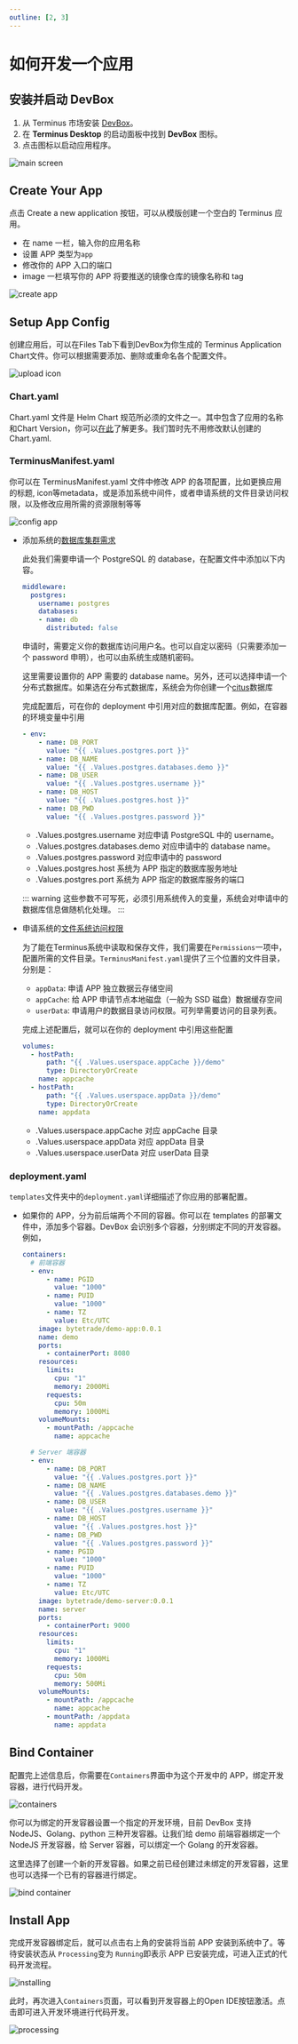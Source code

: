 ```yaml
---
outline: [2, 3]
---
```


# 如何开发一个应用

## 安装并启动 DevBox

1. 从 Terminus 市场安装 [DevBox](https://market.jointerminus.com/app/devbox)。
2. 在 **Terminus Desktop** 的启动面板中找到 **DevBox** 图标。
3. 点击图标以启动应用程序。

![main screen](/images/developer/develop/tutorial/create/home.jpg)

## Create Your App

  点击 Create a new application 按钮，可以从模版创建一个空白的 Terminus 应用。
  - 在 name 一栏，输入你的应用名称
  - 设置 APP 类型为`app`
  - 修改你的 APP 入口的端口
  - image 一栏填写你的 APP 将要推送的镜像仓库的镜像名称和 tag

  ![create app](/images/developer/develop/tutorial/create/create.jpg)


## Setup App Config
  
  创建应用后，可以在Files Tab下看到DevBox为你生成的 Terminus Application Chart文件。你可以根据需要添加、删除或重命名各个配置文件。

  ![upload icon](/images/developer/develop/tutorial/create/add-file.jpg)

### Chart.yaml
Chart.yaml 文件是 Helm Chart 规范所必须的文件之一。其中包含了应用的名称和Chart Version，你可以[在此](https://helm.sh/docs/topics/charts/)了解更多。我们暂时先不用修改默认创建的Chart.yaml.

### TerminusManifest.yaml
  你可以在 TerminusManifest.yaml 文件中修改 APP 的各项配置，比如更换应用的标题, icon等metadata，或是添加系统中间件，或者申请系统的文件目录访问权限，以及修改应用所需的资源限制等等

  ![config app](/images/developer/develop/tutorial/create/terminus-manifest.jpg)

- 添加系统的[数据库集群需求](../../package/manifest.md#middleware)

  此处我们需要申请一个 PostgreSQL 的 database，在配置文件中添加以下内容。

  ```Yaml
  middleware:
    postgres:
      username: postgres
      databases:
      - name: db
        distributed: false
  ```

  申请时，需要定义你的数据库访问用户名。也可以自定以密码（只需要添加一个 password 申明），也可以由系统生成随机密码。

  这里需要设置你的 APP 需要的 database name。另外，还可以选择申请一个分布式数据库。如果选在分布式数据库，系统会为你创建一个[citus](https://github.com/citusdata/citus)数据库

  完成配置后，可在你的 deployment 中引用对应的数据库配置。例如，在容器的环境变量中引用

  ```yaml
  - env:
      - name: DB_PORT
        value: "{{ .Values.postgres.port }}"
      - name: DB_NAME
        value: "{{ .Values.postgres.databases.demo }}"
      - name: DB_USER
        value: "{{ .Values.postgres.username }}"
      - name: DB_HOST
        value: "{{ .Values.postgres.host }}"
      - name: DB_PWD
        value: "{{ .Values.postgres.password }}"
  ```

  - .Values.postgres.username 对应申请 PostgreSQL 中的 username。
  - .Values.postgres.databases.demo 对应申请中的 database name。
  - .Values.postgres.password 对应申请中的 password
  - .Values.postgres.host 系统为 APP 指定的数据库服务地址
  - .Values.postgres.port 系统为 APP 指定的数据库服务的端口

  ::: warning
  这些参数不可写死，必须引用系统传入的变量，系统会对申请中的数据库信息做随机化处理。
  :::

- 申请系统的[文件系统访问权限](../../package/manifest.md#permission)

  为了能在Terminus系统中读取和保存文件，我们需要在`Permissions`一项中，配置所需的文件目录。`TerminusManifest.yaml`提供了三个位置的文件目录，分别是：
  - `appData`: 申请 APP 独立数据云存储空间
  - `appCache`: 给 APP 申请节点本地磁盘（一般为 SSD 磁盘）数据缓存空间
  - `userData`: 申请用户的数据目录访问权限。可列举需要访问的目录列表。

  完成上述配置后，就可以在你的 deployment 中引用这些配置

  ```yaml
  volumes:
    - hostPath:
        path: "{{ .Values.userspace.appCache }}/demo"
        type: DirectoryOrCreate
      name: appcache
    - hostPath:
        path: "{{ .Values.userspace.appData }}/demo"
        type: DirectoryOrCreate
      name: appdata
  ```
  - .Values.userspace.appCache 对应 appCache 目录
  - .Values.userspace.appData 对应 appData 目录
  - .Values.userspace.userData 对应 userData 目录

### deployment.yaml

`templates`文件夹中的`deployment.yaml`详细描述了你应用的部署配置。

- 如果你的 APP，分为前后端两个不同的容器。你可以在 templates 的部署文件中，添加多个容器。DevBox 会识别多个容器，分别绑定不同的开发容器。例如，

  ```yaml
  containers:
    # 前端容器
    - env:
        - name: PGID
          value: "1000"
        - name: PUID
          value: "1000"
        - name: TZ
          value: Etc/UTC
      image: bytetrade/demo-app:0.0.1
      name: demo
      ports:
        - containerPort: 8080
      resources:
        limits:
          cpu: "1"
          memory: 2000Mi
        requests:
          cpu: 50m
          memory: 1000Mi
      volumeMounts:
        - mountPath: /appcache
          name: appcache

    # Server 端容器
    - env:
        - name: DB_PORT
          value: "{{ .Values.postgres.port }}"
        - name: DB_NAME
          value: "{{ .Values.postgres.databases.demo }}"
        - name: DB_USER
          value: "{{ .Values.postgres.username }}"
        - name: DB_HOST
          value: "{{ .Values.postgres.host }}"
        - name: DB_PWD
          value: "{{ .Values.postgres.password }}"
        - name: PGID
          value: "1000"
        - name: PUID
          value: "1000"
        - name: TZ
          value: Etc/UTC
      image: bytetrade/demo-server:0.0.1
      name: server
      ports:
        - containerPort: 9000
      resources:
        limits:
          cpu: "1"
          memory: 1000Mi
        requests:
          cpu: 50m
          memory: 500Mi
      volumeMounts:
        - mountPath: /appcache
          name: appcache
        - mountPath: /appdata
          name: appdata
  ```

## Bind Container
配置完上述信息后，你需要在`Containers`界面中为这个开发中的 APP，绑定开发容器，进行代码开发。

![containers](/images/developer/develop/tutorial/create/bind.jpg)

你可以为绑定的开发容器设置一个指定的开发环境，目前 DevBox 支持 NodeJS、Golang、python 三种开发容器。让我们给 demo 前端容器绑定一个 NodeJS 开发容器，给 Server 容器，可以绑定一个 Golang 的开发容器。

这里选择了创建一个新的开发容器。如果之前已经创建过未绑定的开发容器，这里也可以选择一个已有的容器进行绑定。

![bind container](/images/developer/develop/tutorial/create/bind-2.jpg)

## Install App
完成开发容器绑定后，就可以点击右上角的安装将当前 APP 安装到系统中了。等待安装状态从 `Processing`变为 `Running`即表示 APP 已安装完成，可进入正式的代码开发流程。

![installing](/images/developer/develop/tutorial/create/installing.jpg)

此时，再次进入`Containers`页面，可以看到开发容器上的Open IDE按钮激活。点击即可进入开发环境进行代码开发。

![processing](/images/developer/develop/tutorial/create/success.jpg)
